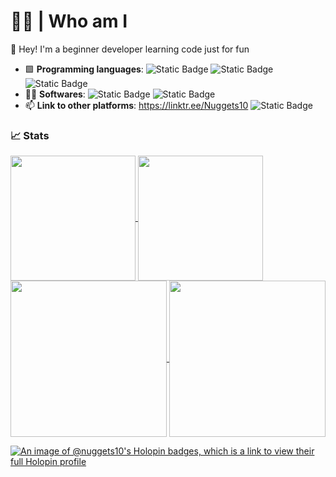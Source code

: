 # 👨‍💻 | **Who am I**

👋 Hey! I'm a beginner developer learning code just for fun

- 🟩 **Programming languages**: <img alt="Static Badge" src="https://img.shields.io/badge/C%23-purple?logo=sharp&logoColor=white&logoSize=auto"> <img alt="Static Badge" src="https://img.shields.io/badge/Python-yellow?logo=python&logoSize=auto"> <img alt="Static Badge" src="https://img.shields.io/badge/Kotlin-Red?logo=kotlin&logoColor=%23ffffff%20&color=%23ff0000%20">
- 🧑‍💻 **Softwares**: <img alt="Static Badge" src="https://img.shields.io/badge/Unity-black?logo=unity&logoColor=white&logoSize=auto"> <img alt="Static Badge" src="https://img.shields.io/badge/Android_Studio-brightgreen?logo=androidstudio&logoColor=white">
- 📫 **Link to other platforms**: https://linktr.ee/Nuggets10 <img alt="Static Badge" src="https://img.shields.io/badge/LeetCode-yellow?logo=leetcode&logoColor=black">

### 📈 **Stats**
<a href="https://github.com/anuraghazra/github-readme-stats">
  <img height=200 align="center" src="https://github-readme-stats.vercel.app/api?username=Nuggets10&show_icons=true&theme=highcontrast&show&rank_icon=percentile&width=75" />
</a>
<a href="https://github.com/anuraghazra/convoychat">
  <img height=200 align="center" src="https://github-readme-stats.vercel.app/api/top-langs?username=Nuggets10&layout=compact&langs_count=20&card_width=25&theme=highcontrast" />
</a>

<a href="https://git.io/streak-stats">
  <img height=250 align="center" src="https://streak-stats.demolab.com/?user=Nuggets10&theme=highcontrast&card_width=187" />
</a>
<a href="https://leetcode.com/Nuggets10">
  <img height=250 align="center" src="https://leetcard.jacoblin.cool/Nuggets10?ext=activity&width=487" />
</a>

[![An image of @nuggets10's Holopin badges, which is a link to view their full Holopin profile](https://holopin.me/nuggets10)](https://holopin.io/@nuggets10)



